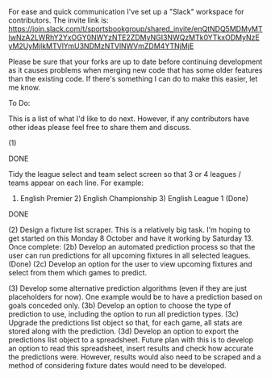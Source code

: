 For ease and quick communication I've set up a "Slack" workspace for contributors.
The invite link is: https://join.slack.com/t/sportsbookgroup/shared_invite/enQtNDQ5MDMyMTIwNzA2LWRhY2YxOGY0NWYzNTE2ZDMyNGI3NWQzMTk0YTkxODMyNzEyM2UyMjlkMTVlYmU3NDMzNTVlNWVmZDM4YTNjMjE

Please be sure that your forks are up to date before continuing development as it causes problems when merging new code that has some older features than the existing code.
If there's something I can do to make this easier, let me know.

To Do:

This is a list of what I'd like to do next. However, if any contributors have other ideas please feel free to share them and discuss.

(1)

DONE

Tidy the league select and team select screen so that 3 or 4 leagues / teams appear on each line.
For example:

1) English Premier   2) English Championship    3) English League 1 (Done)

DONE

(2)
Design a fixture list scraper.
This is a relatively big task. I'm hoping to get started on this Monday 8 October and have it working by Saturday 13.
Once complete:
  (2b)
  Develop an automated prediction process so that the user can run predictions for all upcoming fixtures in all selected leagues. (Done)
  (2c)
  Develop an option for the user to view upcoming fixtures and select from them which games to predict.
  
(3)
Develop some alternative prediction algorithms (even if they are just placeholders for now).
One example would be to have a prediction based on goals conceded only.
  (3b)
  Develop an option to choose the type of prediction to use, including the option to run all prediction types.
  (3c)
  Upgrade the predictions list object so that, for each game, all stats are stored along with the prediction.
  (3d)
  Develop an option to export the predictions list object to a spreadsheet.
  Future plan with this is to develop an option to read this spreadsheet, insert results and check how accurate the predictions       were. However, results would also need to be scraped and a method of considering fixture dates would need to be developed.
